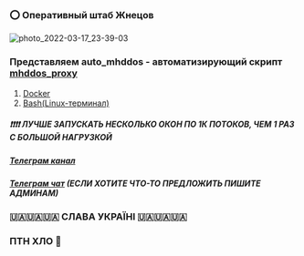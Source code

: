 ### ⭕️ Оперативный штаб Жнецов
![photo_2022-03-17_23-39-03](https://user-images.githubusercontent.com/41838573/158963538-944690c4-83ea-4934-9a29-6eb8f1e61f3a.jpg)

### Представляем auto_mhddos - автоматизирующий скрипт [mhddos_proxy](https://github.com/porthole-ascend-cinnamon/mhddos_proxy)

1. [Docker](https://github.com/Aruiem234/auto_mhddos/tree/main/docker#-docker)
2. [Bash(Linux-терминал)](https://github.com/Aruiem234/auto_mhddos/tree/main/bash#-bashlinux-%D1%82%D0%B5%D1%80%D0%BC%D0%B8%D0%BD%D0%B0%D0%BB)


##### ❗️❗️❗️❗️ ЛУЧШЕ ЗАПУСКАТЬ НЕСКОЛЬКО ОКОН ПО 1К ПОТОКОВ, ЧЕМ 1 РАЗ С БОЛЬШОЙ НАГРУЗКОЙ
##### [Телеграм канал](https://t.me/+-GoGtA_IsOk3YmE6)
##### [Телеграм чат](https://t.me/+F1orZoe78h9iYTYy) (ЕСЛИ ХОТИТЕ ЧТО-ТО ПРЕДЛОЖИТЬ ПИШИТЕ АДМИНАМ)
### 🇺🇦🇺🇦🇺🇦 СЛАВА УКРАЇНІ 🇺🇦🇺🇦🇺🇦
### ПТН ХЛО 🤡
